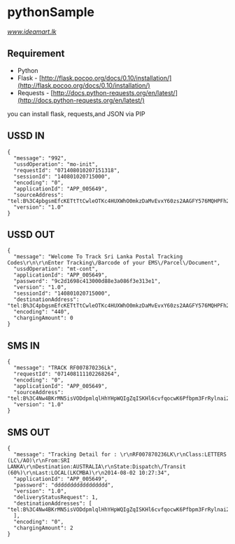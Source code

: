 pythonSample
============

*www.ideamart.lk*

## Requirement ##
- Python
- Flask - [http://flask.pocoo.org/docs/0.10/installation/](http://flask.pocoo.org/docs/0.10/installation/)
- Requests - [http://docs.python-requests.org/en/latest/](http://docs.python-requests.org/en/latest/)

you can install flask, requests,and JSON via PIP

## USSD IN ##

    {
      "message": "992",
      "ussdOperation": "mo-init",
      "requestId": "071408010207151318",
      "sessionId": "140801020715000",
      "encoding": "0",
      "applicationId": "APP_005649",
      "sourceAddress": "tel:B%3C4pbgsmEfcKETtTtCwleOTKc4HUXWhO0mkzDaMvEvxY60zs2AAGFY576MQHPFh2YUe",
      "version": "1.0"
    }

## USSD OUT ##
    {
      "message": "Welcome To Track Sri Lanka Postal Tracking Codes\r\n\r\nEnter Tracking\/Barcode of your EMS\/Parcel\/Document",
      "ussdOperation": "mt-cont",
      "applicationId": "APP_005649",
      "password": "9c2d1698c413000d88e3a086f3e313e1",
      "version": "1.0",
      "sessionId": "140801020715000",
      "destinationAddress": "tel:B%3C4pbgsmEfcKETtTtCwleOTKc4HUXWhO0mkzDaMvEvxY60zs2AAGFY576MQHPFh2YUe",
      "encoding": "440",
      "chargingAmount": 0
    }


## SMS IN ##

    {
      "message": "TRACK RF007870236Lk",
      "requestId": "071408111102268264",
      "encoding": "0",
      "applicationId": "APP_005649",
      "sourceAddress": "tel:B%3C4Nw4BKrMN5isVODdpmlqlHhYHpWQIgZqISKHl6cvfqocwK6Pfbpm3FrRylnai2st2",
      "version": "1.0"
    }


## SMS OUT ##
    {
      "message": "Tracking Detail for : \r\nRF007870236LK\r\nClass:LETTERS (LC\/AO)\r\nFrom:SRI LANKA\r\nDestination:AUSTRALIA\r\nState:Dispatch\/Transit (60%)\r\nLast:LOCAL(LKCMBA)\r\n2014-08-02 10:27:34",
      "applicationId": "APP_005649",
      "password": "ddddddddddddddddd",
      "version": "1.0",
      "deliveryStatusRequest": 1,
      "destinationAddresses": [
    "tel:B%3C4Nw4BKrMN5isVODdpmlqlHhYHpWQIgZqISKHl6cvfqocwK6Pfbpm3FrRylnai2st2"
      ],
      "encoding": "0",
      "chargingAmount": 2
    }
    